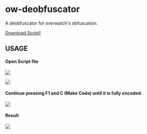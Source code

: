 # ow-deobfuscator
 A deobfuscator for overwatch's obfuscation.

[Download Script!](https://github.com/he4rtbleed/ow-deobfuscator/blob/main/deobfuscator.py?raw=true)

## USAGE
#### Open Script file

![](https://github.com/he4rtbleed/ow-deobfuscator/blob/main/images/1.png?raw=true)

![](https://github.com/he4rtbleed/ow-deobfuscator/blob/main/images/2.png?raw=true)

#### Continue pressing F1 and C (Make Code) until it is fully encoded.

![](https://github.com/he4rtbleed/ow-deobfuscator/blob/main/images/3.png?raw=true)

#### Result

![](https://github.com/he4rtbleed/ow-deobfuscator/blob/main/images/4.png?raw=true)
